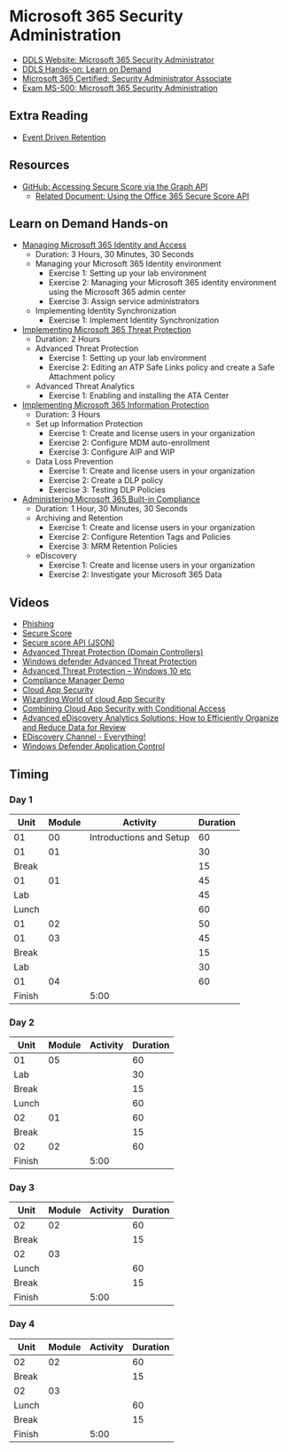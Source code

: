 # Microsoft 365 Security Administration

* [DDLS Website: Microsoft 365 Security Administrator](https://www.ddls.com.au/courses/microsoft/office-365/microsoft-ms-500-microsoft-365-security-administrator/)
* [DDLS Hands-on: Learn on Demand](https://ddls.learnondemand.net/)
* [Microsoft 365 Certified: Security Administrator Associate](https://www.microsoft.com/en-us/learning/m365-security-administrator.aspx)
* [Exam MS-500: Microsoft 365 Security Administration](https://www.microsoft.com/en-us/learning/exam-ms-500.aspx)

## Extra Reading

* [Event Driven Retention](https://docs.microsoft.com/en-au/microsoft-365/compliance/event-driven-retention#how-to-set-up-event-driven-retention)

## Resources

* [GitHub: Accessing Secure Score via the Graph API](https://github.com/OfficeDev/O365-Cloud-Sec-Tooling/blob/master/Securescore/README.md)
  * [Related Document: Using the Office 365 Secure Score API](https://blogs.technet.microsoft.com/office365security/using-the-office-365-secure-score-api/)

## Learn on Demand Hands-on

* [Managing Microsoft 365 Identity and Access](https://ddls.learnondemand.net/Lab/30056)
  * Duration: 3 Hours, 30 Minutes, 30 Seconds
  * Managing your Microsoft 365 Identity environment
    * Exercise 1: Setting up your lab environment
    * Exercise 2: Managing your Microsoft 365 identity environment using the Microsoft 365 admin center
    * Exercise 3: Assign service administrators
  * Implementing Identity Synchronization
    * Exercise 1: Implement Identity Synchronization
* [Implementing Microsoft 365 Threat Protection](https://ddls.learnondemand.net/Lab/30057)
  * Duration: 2 Hours
  * Advanced Threat Protection
    * Exercise 1: Setting up your lab environment
    * Exercise 2: Editing an ATP Safe Links policy and create a Safe Attachment policy
  * Advanced Threat Analytics
    * Exercise 1: Enabling and installing the ATA Center
* [Implementing Microsoft 365 Information Protection](https://ddls.learnondemand.net/Lab/30058)
  * Duration: 3 Hours
  * Set up Information Protection
    * Exercise 1: Create and license users in your organization
    * Exercise 2: Configure MDM auto-enrollment
    * Exercise 3: Configure AIP and WIP
  * Data Loss Prevention
    * Exercise 1: Create and license users in your organization
    * Exercise 2: Create a DLP policy
    * Exercise 3: Testing DLP Policies
* [Administering Microsoft 365 Built-in Compliance](https://ddls.learnondemand.net/Lab/30059)
  * Duration: 1 Hour, 30 Minutes, 30 Seconds
  * Archiving and Retention
    * Exercise 1: Create and license users in your organization
    * Exercise 2: Configure Retention Tags and Policies
    * Exercise 3: MRM Retention Policies
  * eDiscovery
    * Exercise 1: Create and license users in your organization
    * Exercise 2: Investigate your Microsoft 365 Data

## Videos

* [Phishing](https://youtu.be/MCYC8kV1mmc)
* [Secure Score](https://youtu.be/jzfpDJ9Kg-A)
* [Secure score API (JSON)](https://youtu.be/vg3QKQWVD6Y)
* [Advanced Threat Protection (Domain Controllers)](https://youtu.be/EGY2m8yU_KE)
* [Windows defender Advanced Threat Protection](https://youtu.be/qxeGa3pxIwg)
* [Advanced Threat Protection – Windows 10 etc](https://youtu.be/HkQZR9RBbPE)
* [Compliance Manager Demo](https://youtu.be/r1vs8NdSXKQ?list=PLXPr7gfUMmKyMW5RRW9kmLjX31OTwqhf5)
* [Cloud App Security](https://youtu.be/DyUmFWfJQvU)
* [Wizarding World of cloud App Security](https://youtu.be/TLm6F0pKT7E)
* [Combining Cloud App Security with Conditional Access](https://youtu.be/1K66pDwzaf0)
* [Advanced eDiscovery Analytics Solutions: How to Efficiently Organize and Reduce Data for Review](https://youtu.be/dgkLkxX_YrE)
* [EDiscovery Channel - Everything!](https://www.youtube.com/channel/UCFJbJglx-or89yg9RanFTQg/videos)
* [Windows Defender Application Control](https://youtu.be/J7fSeYEftRE)

## Timing

### Day 1

|Unit|Module|Activity|Duration|
|-|-|-|-|
|01|00|Introductions and Setup|60|
|01|01||30|
|Break|||15|
|01|01||45|
|Lab|||45|
|Lunch|||60|
|01|02||50|
|01|03||45|
|Break|||15|
|Lab|||30|
|01|04||60|
|Finish||5:00||

### Day 2

|Unit|Module|Activity|Duration|
|-|-|-|-|
|01|05||60|
|Lab|||30|
|Break|||15|
|Lunch|||60|
|02|01||60|
|Break|||15|
|02|02||60|
|Finish||5:00||

### Day 3

|Unit|Module|Activity|Duration|
|-|-|-|-|
|02|02||60|
|Break|||15|
|02|03|||
|Lunch|||60|
|Break|||15|
|Finish||5:00||

### Day 4

|Unit|Module|Activity|Duration|
|-|-|-|-|
|02|02||60|
|Break|||15|
|02|03|||
|Lunch|||60|
|Break|||15|
|Finish||5:00||
